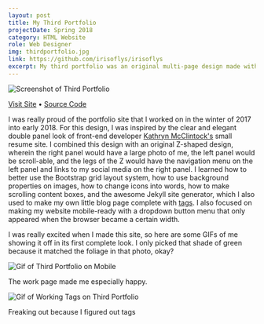 ```yaml
---
layout: post
title: My Third Portfolio
projectDate: Spring 2018
category: HTML Website
role: Web Designer
img: thirdportfolio.jpg
link: https://github.com/irisoflys/irisoflys
excerpt: My third portfolio was an original multi-page design made with HTML and CSS and was the first of my portfolio sites to use the Jekyll static site generator. The layout is two panels, one with a fixed featured image, and the other with scrolling content. The navigation is in a Z shape. The idea behind this design is that the website is a "home" with things on the inside and a "window" to the outside.
---
```


<img src="https://irisoflys.com/img/thirdportfolio.png" alt="Screenshot of Third Portfolio" class="img-fluid"/>

<p class="caption"><a href="https://irisoflys.com/2018" target="_blank">Visit Site</a> • <a href="https://github.com/irisoflys/2018" target="_blank">Source Code</a></p>

<p>I was really proud of the portfolio site that I worked on in the winter of 2017 into early 2018. For this design, I was inspired by the clear and elegant double panel look of front-end developer <a href="http://www.kathrynmcclintock.com/" target="_blank" rel="nofollow">Kathryn McClintock's</a> small resume site. I combined this design with an original Z-shaped design, wherein the right panel would have a large photo of me, the left panel would be scroll-able, and the legs of the Z would have the navigation menu on the left panel and links to my social media on the right panel. I learned how to better use the Bootstrap grid layout system, how to use background properties on images, how to change icons into words, how to make scrolling content boxes, and the awesome Jekyll site generator, which I also used to make my own little blog page complete with <a href="http://longqian.me/2017/02/09/github-jekyll-tag/" target="_blank" rel="nofollow">tags</a>. I also focused on making my website mobile-ready with a dropdown button menu that only appeared when the browser became a certain width.</p>

<p>I was really excited when I made this site, so here are some GIFs of me showing it off in its first complete look. I only picked that shade of green because it matched the foliage in that photo, okay?</p>

<img src="https://irisoflys.com/img/newportfoliositemobile.gif" alt="Gif of Third Portfolio on Mobile" class="img-fluid"/>

<p class="caption">The work page made me especially happy.</p>

<img src="https://irisoflys.com/img/TAGS.gif" alt="Gif of Working Tags on Third Portfolio" class="img-fluid"/>

<p class="caption">Freaking out because I figured out tags</p>
